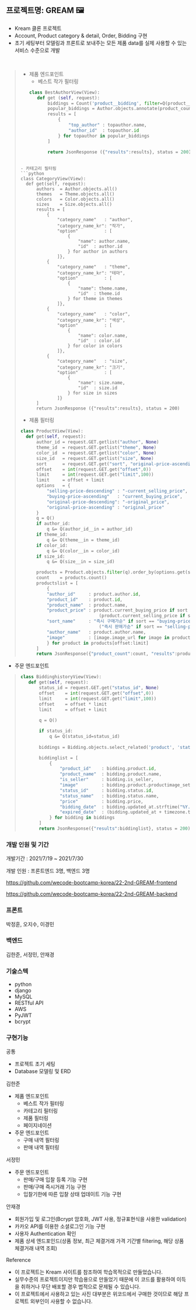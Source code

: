 ## 프로젝트명: GREAM 🖼
- Kream 클론 프로젝트
- Account, Product category & detail, Order, Bidding 구현
- 초기 세팅부터 모델링과 프론트로 보내주는 모든 제품 data를 실제 사용할 수 있는 서비스 수준으로 개발

<br>

>- 제품 엔드포인트
>   - 베스트 작가 필터링
>   ```python
>   class BestAuthorView(View):
>      def get (self, request):
>          biddings = Count('product__bidding', filter=Q(product__bidding__is_seller=0))
>          popular_biddings = Author.objects.annotate(product_count = biddings).order_by('-product_count')[:4]
>          results = [
>              {
>                  "top_author" : topauthor.name,
>                  "author_id"  : topauthor.id
>              } for topauthor in popular_biddings
>          ]
>   
>          return JsonResponse ({"results":results}, status = 200)
>```
> 
>- 카테고리 필터링
>```python
>class CategoryView(View):
>   def get(self, request):
>       authors  = Author.objects.all()
>       themes   = Theme.objects.all()
>       colors   = Color.objects.all()
>       sizes    = Size.objects.all()
>       results = [
>           {
>               "category_name"   : "author",
>               "category_name_kr": "작가",
>               "option"          : [
>                   {
>                       "name": author.name,
>                       "id"  : author.id
>                   } for author in authors
>               ]},
>           {
>               "category_name"   : "theme",
>               "category_name_kr": "테마",
>               "option"          : [
>                   {
>                       "name": theme.name,
>                       "id"  : theme.id
>                   } for theme in themes
>               ]},
>           {
>               "category_name"   : "color",
>               "category_name_kr": "색상",
>               "option"          : [
>                   {
>                       "name": color.name,
>                       "id"  : color.id
>                   } for color in colors
>               ]},
>           {
>               "category_name"   : "size",
>               "category_name_kr": "크기",
>               "option"          : [
>                   {
>                       "name": size.name,
>                       "id"  : size.id
>                   } for size in sizes
>               ]}
>       ]
>       return JsonResponse ({"results":results}, status = 200)
>```
> 
>- 제품 필터링
>```python
>class ProductView(View):
>   def get(self, request):
>       author_id = request.GET.getlist("author", None)
>       theme_id  = request.GET.getlist("theme", None)
>       color_id  = request.GET.getlist("color", None)
>       size_id   = request.GET.getlist("size", None)
>       sort      = request.GET.get("sort", "original-price-ascending")
>       offset    = int(request.GET.get("offset",0))
>       limit     = int(request.GET.get("limit",100))
>       limit     = offset + limit
>       options   = {
>           "selling-price-descending" : "-current_selling_price",
>           "buying-price-ascending"   : "current_buying_price",
>           "original-price-descending": "-original_price",
>           "original-price-ascending" : "original_price"
>       }
>       q = Q()
>       if author_id:
>           q &= Q(author_id__in = author_id)
>       if theme_id:
>           q &= Q(theme__in = theme_id)
>       if color_id:
>           q &= Q(color__in = color_id)
>       if size_id:
>           q &= Q(size__in = size_id)
>
>       products = Product.objects.filter(q).order_by(options.get(sort, None))
>       count    = products.count()
>       productslist = [
>           {
>           "author_id"     : product.author.id,
>           "product_id"    : product.id,
>           "product_name"  : product.name,
>           "product_price" : product.current_buying_price if sort == "buying-price-ascending" else\
>                               (product.current_selling_price if sort == "selling-price-descending" else product.original_price),
>           "sort_name"     : "즉시 구매가순" if sort == "buying-price-ascending" else\
>                               ("즉시 판매가순" if sort == "selling-price-descending" else "발매가순"),
>           "author_name"   : product.author.name,
>           "image"         : [image.image_url for image in product.productimage_set.all()],
>           } for product in products[offset:limit]
>       ]
>       return JsonResponse({"product_count":count, "results":productslist}, status = 200)
>```

- 주문 엔드포인트
>```python
>class BiddinghistoryView(View):
>    def get(self, request):
>        status_id = request.GET.get("status_id", None)
>        offset    = int(request.GET.get("offset",0))
>        limit     = int(request.GET.get("limit",100))
>        offset    = offset * limit
>        limit     = offset + limit
>        
>        q = Q()
>
>        if status_id:
>            q &= Q(status_id=status_id)
>         
>        biddings = Bidding.objects.select_related('product', 'status').filter(q)[offset:limit]
>
>        biddinglist = [
>            {
>                "product_id"    : bidding.product.id,
>                "product_name"  : bidding.product.name,
>                "is_seller"     : bidding.is_seller,
>                "image"         : bidding.product.productimage_set.first().image_url,
>                "status_id"     : bidding.status.id,
>                "status_name"   : bidding.status.name,
>                "price"         : bidding.price,
>                "bidding_date"  : bidding.updated_at.strftime("%Y.%m.%d"),
>                "expired_date"  : (bidding.updated_at + timezone.timedelta(days=bidding.expired_within.period)).strftime("%Y.%m.%d"),
>            } for bidding in biddings
>        ]
>        return JsonResponse({"results":biddinglist}, status = 200)
>```


### 개발 인원 및 기간

개발기간 : 2021/7/19 ~ 2021/7/30

개발 인원 : 프론트엔드 3명, 백엔드 3명

https://github.com/wecode-bootcamp-korea/22-2nd-GREAM-frontend

https://github.com/wecode-bootcamp-korea/22-2nd-GREAM-backend

### 프론트
박정훈, 오지수, 이경민

### 백엔드
김한준, 서정민, 안재경

### 기술스텍
- python
- django
- MySQL
- RESTful API
- AWS
- PyJWT
- bcrypt

### 구현기능

공통
- 프로젝트 초기 세팅
- Database 모델링 및 ERD

김한준
- 제품 엔드포인트
    - 베스트 작가 필터링
    - 카테고리 필터링
    - 제품 필터링
    - 페이지네이션
- 주문 엔드포인트
    - 구매 내역 필터링
    - 판매 내역 필터링

서정민
- 주문 엔드포인트
    - 판매/구매 입찰 등록 기능 구현
    - 판매/구매 즉시거래 기능 구현
    - 입찰기한에 따른 입찰 상태 업데이트 기능 구현

안재경
- 회원가입 및 로그인(Bcrypt 암호화, JWT 사용, 정규표현식을 사용한 validation)
- 카카오 API를 이용한 소셜로그인 기능 구현
- 사용자 Authentication 확인
- 제품 상세 엔드포인드(상품 정보, 최근 체결거래 가격 기간별 filtering, 해당 상품 체결거래 내역 조회)

Reference
- 이 프로젝트는 Kream 사이트를 참조하여 학습목적으로 만들었습니다.
- 실무수준의 프로젝트이지만 학습용으로 만들었기 때문에 이 코드를 활용하여 이득을 취하거나 무단 배포할 경우 법적으로 문제될 수 있습니다.
- 이 프로젝트에서 사용하고 있는 사진 대부분은 위코드에서 구매한 것이므로 해당 프로젝트 외부인이 사용할 수 없습니다.
